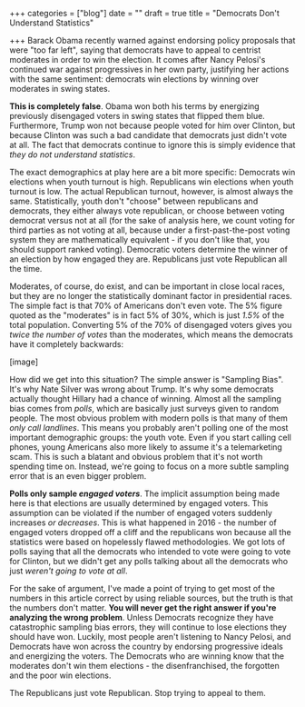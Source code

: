 +++
categories = ["blog"]
date = ""
draft = true
title = "Democrats Don't Understand Statistics"

+++
Barack Obama recently warned against endorsing policy proposals that were "too far left", saying that democrats have to appeal to centrist moderates in order to win the election. It comes after Nancy Pelosi's continued war against progressives in her own party, justifying her actions with the same sentiment: democrats win elections by winning over moderates in swing states.

**This is completely false**. Obama won both his terms by energizing previously disengaged voters in swing states that flipped them blue. Furthermore, Trump won not because people voted for him over Clinton, but because Clinton was such a bad candidate that democrats just didn't vote at all. The fact that democrats continue to ignore this is simply evidence that _they do not understand statistics_.

The exact demographics at play here are a bit more specific: Democrats win elections when youth turnout is high. Republicans win elections when youth turnout is low. The actual Republican turnout, however, is almost always the same. Statistically, youth don't "choose" between republicans and democrats, they either always vote republican, or choose between voting democrat versus not at all (for the sake of analysis here, we count voting for third parties as not voting at all, because under a first-past-the-post voting system they are mathematically equivalent - if you don't like that, you should support ranked voting). Democratic voters determine the winner of an election by how engaged they are. Republicans just vote Republican all the time.

Moderates, of course, do exist, and can be important in close local races, but they are no longer the statistically dominant factor in presidential races. The simple fact is that 70% of Americans don't even vote. The 5% figure quoted as the "moderates" is in fact 5% of 30%, which is just _1.5%_ of the total population. Converting 5% of the 70% of disengaged voters gives you _twice the number of votes_ than the moderates, which means the democrats have it completely backwards:

\[image\]

How did we get into this situation? The simple answer is "Sampling Bias". It's why Nate Silver was wrong about Trump. It's why some democrats actually thought Hillary had a chance of winning. Almost all the sampling bias comes from _polls_, which are basically just surveys given to random people. The most obvious problem with modern polls is that many of them _only call landlines_. This means you probably aren't polling one of the most important demographic groups: the youth vote. Even if you start calling cell phones, young Americans also more likely to assume it's a telemarketing scam. This is such a blatant and obvious problem that it's not worth spending time on. Instead, we're going to focus on a more subtle sampling error that is an even bigger problem.

**Polls only sample _engaged voters_**. The implicit assumption being made here is that elections are usually determined by engaged voters. This assumption can be violated if the number of engaged voters suddenly increases _or decreases_. This is what happened in 2016 - the number of engaged voters dropped off a cliff and the republicans won because all the statistics were based on hopelessly flawed methodologies. We got lots of polls saying that all the democrats who intended to vote were going to vote for Clinton, but we didn't get any polls talking about all the democrats who just _weren't going to vote at all_.

For the sake of argument, I've made a point of trying to get most of the numbers in this article correct by using reliable sources, but the truth is that the numbers don't matter. **You will never get the right answer if you're analyzing the wrong problem**. Unless Democrats recognize they have catastrophic sampling bias errors, they will continue to lose elections they should have won. Luckily, most people aren't listening to Nancy Pelosi, and Democrats have won across the country by endorsing progressive ideals and energizing the voters. The Democrats who are winning know that the moderates don't win them elections - the disenfranchised, the forgotten and the poor win elections.  
  
The Republicans just vote Republican. Stop trying to appeal to them.